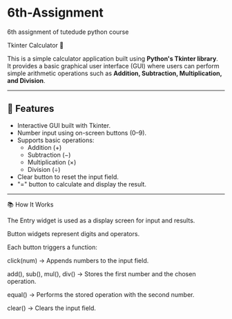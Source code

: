 # 6th-Assignment
6th assignment of tutedude python course


 Tkinter Calculator 🧮

This is a simple calculator application built using **Python's Tkinter library**.  
It provides a basic graphical user interface (GUI) where users can perform simple arithmetic operations such as **Addition, Subtraction, Multiplication, and Division**.

---

## 🚀 Features
- Interactive GUI built with Tkinter.
- Number input using on-screen buttons (0–9).
- Supports basic operations:
  - Addition (+)
  - Subtraction (−)
  - Multiplication (×)
  - Division (÷)
- Clear button to reset the input field.
- "=" button to calculate and display the result.

---
📚 How It Works

The Entry widget is used as a display screen for input and results.

Button widgets represent digits and operators.

Each button triggers a function:

click(num) → Appends numbers to the input field.

add(), sub(), mul(), div() → Stores the first number and the chosen operation.

equal() → Performs the stored operation with the second number.

clear() → Clears the input field.


